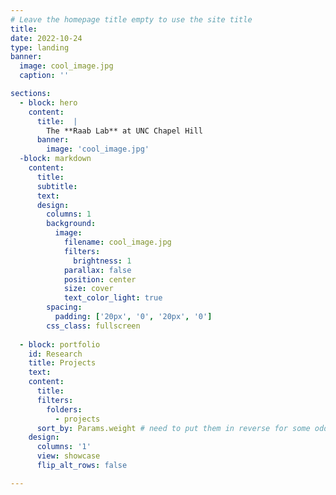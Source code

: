 ```yaml
---
# Leave the homepage title empty to use the site title
title:
date: 2022-10-24
type: landing
banner: 
  image: cool_image.jpg
  caption: ''

sections:
  - block: hero
    content: 
      title:  | 
        The **Raab Lab** at UNC Chapel Hill
      banner: 
        image: 'cool_image.jpg'
  -block: markdown
    content: 
      title: 
      subtitle: 
      text: 
      design: 
        columns: 1
        background: 
          image: 
            filename: cool_image.jpg
            filters:
              brightness: 1
            parallax: false
            position: center
            size: cover
            text_color_light: true
        spacing: 
          padding: ['20px', '0', '20px', '0']
        css_class: fullscreen
          
  - block: portfolio
    id: Research
    title: Projects
    text: 
    content: 
      title: 
      filters: 
        folders: 
          - projects
      sort_by: Params.weight # need to put them in reverse for some odd reason
    design: 
      columns: '1'
      view: showcase
      flip_alt_rows: false

---
```


 